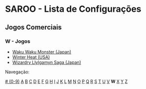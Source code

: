 # SAROO - Lista de Configurações

## Jogos Comerciais

### W - Jogos

- [Waku Waku Monster (Japan)](../../../Regions/Retails/Japan/T-16608G/README.md)
- [Winter Heat (USA)](../../../Regions/Retails/USA/MK-81129/README.md)
- [Wizardry Llylgamyn Saga (Japan)](../../../Regions/Retails/Japan/T-38601G/README.md)

Navegação:

[# (0-9)](./09.md) [A](./A.md) [B](./B.md) [C](./C.md) [D](./D.md) [E](./E.md) [F](./F.md) [G](./G.md) [H](./H.md) [I](./I.md) [J](./J.md) [K](./K.md) [L](./L.md) [M](./M.md) [N](./N.md) [O](./O.md) [P](./P.md) [Q](./Q.md) [R](./R.md) [S](./S.md) [T](./T.md) [U](./U.md) [V](./V.md) **W** [X](./X.md) [Y](./Y.md) [Z](./Z.md)
